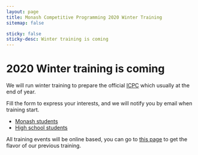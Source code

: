 ```yaml
---
layout: page
title: Monash Competitive Programming 2020 Winter Training 
sitemap: false

sticky: false
sticky-desc: Winter training is coming
---
```


# 2020 Winter training is coming

We will run winter training to prepare the official [ICPC](https://en.wikipedia.org/wiki/International_Collegiate_Programming_Contest) which usually at the end of year.

Fill the form to express your interests, and we will notify you by email when training start.
* [Monash students](https://forms.gle/pdi66cHZi2xzNz2AA)
* [High school students](https://forms.gle/iSDdMcoHvKKzTskt5)

All training events will be online based, you can go to [this page](/pages/training-2020S1) to get the flavor of our previous training.
